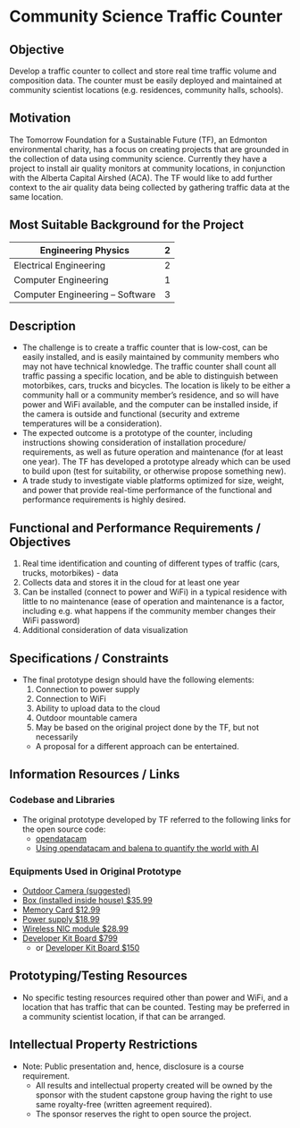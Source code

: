 # Community Science Traffic Counter

## Objective 


Develop a traffic counter to collect and store real time traffic volume and composition
data. The counter must be easily deployed and maintained at community scientist locations 
(e.g. residences, community halls, schools).


## Motivation

The Tomorrow Foundation for a Sustainable Future (TF), an Edmonton environmental
charity, has a focus on creating projects that are grounded in the collection of 
data using community science. Currently they have a project to install air quality 
monitors at community locations, in conjunction with the Alberta Capital Airshed (ACA). 
The TF would like to add further context to the air quality data being collected 
by gathering traffic data at the same location.

## Most Suitable Background for the Project


| Engineering Physics             | 2 |
|---------------------------------|---|
| Electrical Engineering          | 2 |
| Computer Engineering            | 1 |
| Computer Engineering – Software | 3 |

## Description

- The challenge is to create a traffic counter that is low-cost, can be easily 
installed, and is easily maintained by community members who may not have technical 
knowledge. The traffic counter shall count all traffic passing a specific location, 
and be able to distinguish between motorbikes, cars, trucks and bicycles. The 
location is likely to be either a community hall or a community member’s residence, 
and so will have power and WiFi available, and the computer can be installed inside, 
if the camera is outside and functional (security and extreme temperatures will be 
a consideration). 
- The expected outcome is a prototype of the counter, including instructions showing 
consideration of installation procedure/ requirements, as well as future operation 
and maintenance (for at least one year). The TF has developed a prototype already 
which can be used to build upon (test for suitability, or otherwise propose 
something new).
- A trade study to investigate viable platforms optimized for size, weight, and power 
that provide real-time performance of the functional and performance requirements 
is highly desired.

## Functional and Performance Requirements / Objectives

1. Real time identification and counting of different types of traffic (cars, 
trucks, motorbikes) - data
2. Collects data and stores it in the cloud for at least one year
3. Can be installed (connect to power and WiFi) in a typical residence with little 
to no maintenance (ease of operation and maintenance is a factor, including e.g. 
what happens if the community member changes their WiFi password)
4. Additional consideration of data visualization

## Specifications / Constraints

- The final prototype design should have the following elements:
  1. Connection to power supply
  2. Connection to WiFi
  3. Ability to upload data to the cloud
  4. Outdoor mountable camera
  5. May be based on the original project done by the TF, but not necessarily
    - A proposal for a different approach can be entertained.

## Information Resources / Links

### Codebase and Libraries

- The original prototype developed by TF referred to the following links for the open source code:
  - [opendatacam](https://github.com/opendatacam/opendatacam)
  - [Using opendatacam and balena to quantify the world with AI](https://www.balena.io/blog/using-opendatacam-and-balena-to-quantify-the-world-with-ai/)

### Equipments Used in Original Prototype

- [Outdoor Camera (suggested)](https://www.amazon.ca/Wyze-Wireless-Camera-Android-Version/dp/B076H3SRXG)
- [Box (installed inside house) $35.99](https://www.amazon.ca/Waveshare-Case-Specialized-Jetson-Nano/dp/B08PBXVP1X/ref=sr_1_1?crid=YHJDUN0T7IKJ&keywords=waveshare+metal+case+specialized+for+jetson+nano&qid=1662506335&s=electronics&sprefix=waveshare+metal+case+specialized+for+jeston+nano%2Celectronics%2C112&sr=1-1)
- [Memory Card $12.99](https://www.amazon.ca/SanDisk-Ultra-microSDHC-Memory-Adapter/dp/B08GYBBBBH/ref=sr_1_3?crid=234E0L02LOHPX&keywords=sandisk+64+gb&qid=1662506386&s=electronics&sprefix=sandisk+64+gb%2Celectronics%2C116&sr=1-3)
- [Power supply $18.99](https://www.amazon.ca/Waveshare-Power-Supply-Applicable-Jetson/dp/B07X8P1LFD/ref=sr_1_1?crid=33JOO7XZK2FUW&keywords=waveshare+power+supply+applicable&qid=1662506462&s=electronics&sprefix=waveshare+power+supply+applicable%2Celectronics%2C124&sr=1-1)
- [Wireless NIC module $28.99](https://www.amazon.ca/Waveshare-AC8265-Wireless-Supports-Bluetooth/dp/B07SGDRG34/ref=sr_1_2?crid=3AUQ6AZP6XMLV&keywords=waveshare+wireless+NIC+Module&qid=1662506516&s=electronics&sprefix=waveshare+wireless+nic+module%2Celectronics%2C109&sr=1-2)
- [Developer Kit Board $799](https://www.amazon.ca/NVIDIA-Jetson-Developer-Computer-Development/dp/B07SHF9V4J/ref=sr_1_2?crid=1NB1S6BM3OEWB&keywords=jetson+nano+developer+kit+single+board+computer&qid=1662506594&s=electronics&sprefix=jetson+nano+developer+kit+single+board+computer%2Celectronics%2C125&sr=1-2)
  - or [Developer Kit Board $150](https://www.sparkfun.com/products/16271#reviews)

## Prototyping/Testing Resources

- No specific testing resources required other than power and WiFi, and a location 
that has traffic that can be counted. Testing may be preferred in a community scientist 
location, if that can be arranged.

## Intellectual Property Restrictions

- Note: Public presentation and, hence, disclosure is a course requirement.
  - All results and intellectual property created will be owned by the sponsor with 
  the student capstone group having the right to use same royalty-free (written 
  agreement required).
  - The sponsor reserves the right to open source the project.
